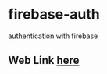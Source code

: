 # firebase-auth
authentication with firebase
## Web Link [here](https://ernesto13.github.io/firebase-auth/)

